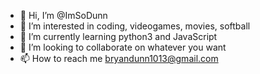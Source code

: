 - 👋 Hi, I’m @ImSoDunn
- 👀 I’m interested in coding, videogames, movies, softball
- 🌱 I’m currently learning python3 and JavaScript
- 💞️ I’m looking to collaborate on whatever you want
- 📫 How to reach me bryandunn1013@gmail.com

<!---
ImSoDunn/ImSoDunn is a ✨ special ✨ repository because its `README.md` (this file) appears on your GitHub profile.
You can click the Preview link to take a look at your changes.
--->
